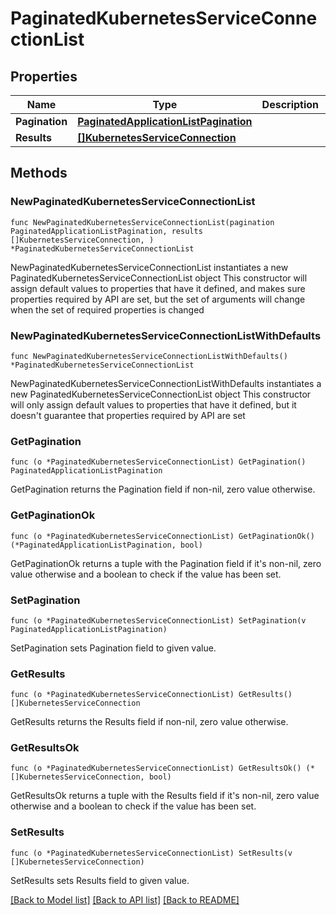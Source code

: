 # PaginatedKubernetesServiceConnectionList

## Properties

Name | Type | Description | Notes
------------ | ------------- | ------------- | -------------
**Pagination** | [**PaginatedApplicationListPagination**](PaginatedApplicationListPagination.md) |  | 
**Results** | [**[]KubernetesServiceConnection**](KubernetesServiceConnection.md) |  | 

## Methods

### NewPaginatedKubernetesServiceConnectionList

`func NewPaginatedKubernetesServiceConnectionList(pagination PaginatedApplicationListPagination, results []KubernetesServiceConnection, ) *PaginatedKubernetesServiceConnectionList`

NewPaginatedKubernetesServiceConnectionList instantiates a new PaginatedKubernetesServiceConnectionList object
This constructor will assign default values to properties that have it defined,
and makes sure properties required by API are set, but the set of arguments
will change when the set of required properties is changed

### NewPaginatedKubernetesServiceConnectionListWithDefaults

`func NewPaginatedKubernetesServiceConnectionListWithDefaults() *PaginatedKubernetesServiceConnectionList`

NewPaginatedKubernetesServiceConnectionListWithDefaults instantiates a new PaginatedKubernetesServiceConnectionList object
This constructor will only assign default values to properties that have it defined,
but it doesn't guarantee that properties required by API are set

### GetPagination

`func (o *PaginatedKubernetesServiceConnectionList) GetPagination() PaginatedApplicationListPagination`

GetPagination returns the Pagination field if non-nil, zero value otherwise.

### GetPaginationOk

`func (o *PaginatedKubernetesServiceConnectionList) GetPaginationOk() (*PaginatedApplicationListPagination, bool)`

GetPaginationOk returns a tuple with the Pagination field if it's non-nil, zero value otherwise
and a boolean to check if the value has been set.

### SetPagination

`func (o *PaginatedKubernetesServiceConnectionList) SetPagination(v PaginatedApplicationListPagination)`

SetPagination sets Pagination field to given value.


### GetResults

`func (o *PaginatedKubernetesServiceConnectionList) GetResults() []KubernetesServiceConnection`

GetResults returns the Results field if non-nil, zero value otherwise.

### GetResultsOk

`func (o *PaginatedKubernetesServiceConnectionList) GetResultsOk() (*[]KubernetesServiceConnection, bool)`

GetResultsOk returns a tuple with the Results field if it's non-nil, zero value otherwise
and a boolean to check if the value has been set.

### SetResults

`func (o *PaginatedKubernetesServiceConnectionList) SetResults(v []KubernetesServiceConnection)`

SetResults sets Results field to given value.



[[Back to Model list]](../README.md#documentation-for-models) [[Back to API list]](../README.md#documentation-for-api-endpoints) [[Back to README]](../README.md)


